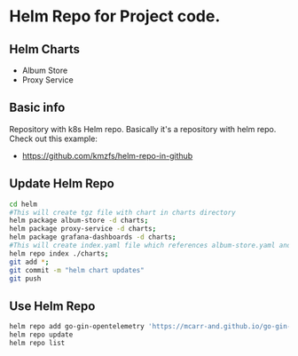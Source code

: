 # Helm Repo for Project code.

## Helm Charts 

* Album Store
* Proxy Service

## Basic info
Repository with k8s Helm repo.
Basically it's a repository with helm repo.
Check out this example:

- https://github.com/kmzfs/helm-repo-in-github

## Update Helm Repo

```bash
cd helm
#This will create tgz file with chart in charts directory
helm package album-store -d charts; 
helm package proxy-service -d charts;
helm package grafana-dashboards -d charts;
#This will create index.yaml file which references album-store.yaml and proxy-service.yaml
helm repo index ./charts; 
git add *;
git commit -m "helm chart updates"
git push
```

## Use Helm Repo
```bash
helm repo add go-gin-opentelemetry 'https://mcarr-and.github.io/go-gin-otelcollector/install/helm/charts'
helm repo update
helm repo list
```

